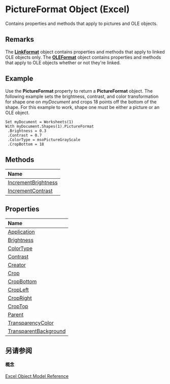
# PictureFormat Object (Excel)

Contains properties and methods that apply to pictures and OLE objects.


## Remarks

 The **[LinkFormat](3d8085bf-c113-7cbe-871b-01f3b6017824.md)** object contains properties and methods that apply to linked OLE objects only. The **[OLEFormat](96ee06d8-e922-c48c-4406-bb2f5cbaa02a.md)** object contains properties and methods that apply to OLE objects whether or not they're linked.


## Example

Use the  **PictureFormat** property to return a **PictureFormat** object. The following example sets the brightness, contrast, and color transformation for shape one on _myDocument_ and crops 18 points off the bottom of the shape. For this example to work, shape one must be either a picture or an OLE object.


```
Set myDocument = Worksheets(1) 
With myDocument.Shapes(1).PictureFormat 
 .Brightness = 0.3 
 .Contrast = 0.7 
 .ColorType = msoPictureGrayScale 
 .CropBottom = 18
```


## Methods



|**Name**|
|:-----|
|[IncrementBrightness](3f75ff17-6cd6-e397-468c-6bf0d1307578.md)|
|[IncrementContrast](6bb72eed-c291-fac2-f4ca-4ca847bd8458.md)|

## Properties



|**Name**|
|:-----|
|[Application](afc9ab72-cf23-a4de-1c21-4d4e28bd623b.md)|
|[Brightness](f17ee171-47da-c982-2f48-9ee333193add.md)|
|[ColorType](6c183163-8fbd-3a0f-b087-05d8d2cdbfd5.md)|
|[Contrast](994cfca5-8ddb-d943-63c8-21abe8508de6.md)|
|[Creator](4a2777a6-ed15-ed24-4553-1b96172ab57f.md)|
|[Crop](229fc83c-488f-887e-5ccf-b900c61ed840.md)|
|[CropBottom](b2c3168f-37db-80a8-815c-b6a2c5a74047.md)|
|[CropLeft](e5d542cb-8653-c798-aede-28c58e4979d6.md)|
|[CropRight](9cf71268-5d63-4f66-6245-968786db14a8.md)|
|[CropTop](adde9cc2-ca09-8494-d250-92a36dfa51e0.md)|
|[Parent](215d013c-02cc-bbe2-32f1-585888506ece.md)|
|[TransparencyColor](c3a7a247-0cc2-adc8-e13f-a1f4ff728ba0.md)|
|[TransparentBackground](9b7cc5b5-610a-821b-cf99-e2af5c4ecf61.md)|

## 另请参阅


#### 概念


[Excel Object Model Reference](11ea8598-8a20-92d5-f98b-0da04263bf2c.md)